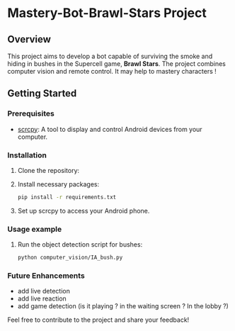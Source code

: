 # Mastery-Bot-Brawl-Stars Project

## Overview

This project aims to develop a bot capable of surviving the smoke and hiding in bushes in the Supercell game, **Brawl Stars**. The project combines computer vision and remote control. It may help to mastery characters !

## Getting Started

### Prerequisites

- [scrcpy](https://github.com/Genymobile/scrcpy): A tool to display and control Android devices from your computer.

### Installation

1. Clone the repository:
    
2. Install necessary packages:
    ```bash
    pip install -r requirements.txt
    ```

3. Set up scrcpy to access your Android phone. 

### Usage example

1. Run the object detection script for bushes:
    ```bash
    python computer_vision/IA_bush.py
    ```

### Future Enhancements
 - add live detection
 - add live reaction
 - add game detection (is it playing ? in the waiting screen ? In the lobby ?)



Feel free to contribute to the project and share your feedback!







